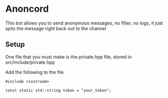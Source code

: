 <h1>Anoncord</h1>
<p>This bot allows you to send anonymous messages, no filter, no logs, it just spits the message right back out to the channel</p>

<h2>Setup</h2>
<p>One file that you must make is the private.hpp file, stored in src/include/private.hpp</p>
<p>Add the following to the file</p>

    #include <iostream>

    const static std::string token = "your_token";
